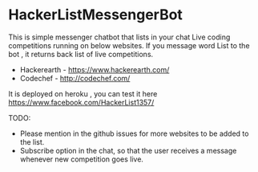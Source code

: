 # HackerListMessengerBot
This is simple messenger chatbot that lists in your chat Live coding competitions running on below websites.
If you message word List to the bot , it returns back list of live competitions.


* Hackerearth - https://www.hackerearth.com/
* Codechef - http://codechef.com/

It is deployed on heroku , you can test it here https://www.facebook.com/HackerList1357/

TODO:

* Please mention in the github issues for more websites to be added to the list.
* Subscribe option in the chat, so that the user receives a message whenever new competition goes live.